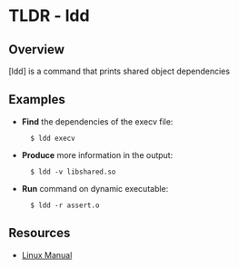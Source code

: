 TLDR - ldd
==========

Overview
--------

[ldd] is a command that prints shared object dependencies

Examples
--------

- **Find** the dependencies of the execv file:

		$ ldd execv

- **Produce** more information in the output:

        $ ldd -v libshared.so

- **Run** command on dynamic executable:
		
		$ ldd -r assert.o


Resources
---------

- [Linux Manual](http://man7.org/linux/man-pages/man1/ldd.1.html)
